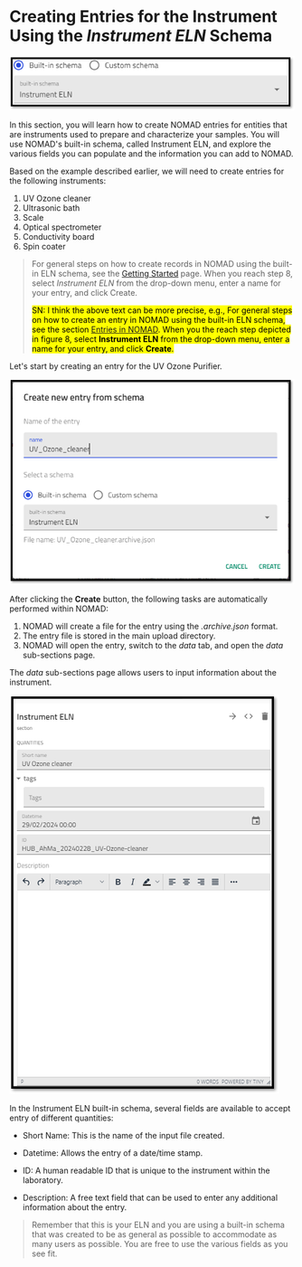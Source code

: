 # **Creating Entries for the Instrument Using the *Instrument ELN* Schema**

![Screenshot of the NOMAD user interface showing the instrument ELN schema](../images/built-in_schema/instrument/1.png)

In this section, you will learn how to create NOMAD entries for entities that are instruments used to prepare and characterize your samples. You will use NOMAD's built-in schema, called Instrument ELN, and explore the various fields you can populate and the information you can add to NOMAD. 

Based on the example described earlier, we will need to create entries for the following instruments:
1. UV Ozone cleaner
2. Ultrasonic bath
3. Scale
4. Optical spectrometer
5. Conductivity board
6. Spin coater

> For general steps on how to create records in NOMAD using the built-in ELN schema, see the [Getting Started](M3_2_0_getting_started.md) page. When you reach step 8, select *Instrument ELN* from the drop-down menu, enter a name for your entry, and click Create. 
>
> <mark>SN: I think the above text can be more precise, e.g., For general steps on how to create an entry in NOMAD using the built-in ELN schema, see the section [Entries in NOMAD](M3_2_1_creating_entries_built-in_schema.md). When you the reach step depicted in figure 8, select **Instrument ELN** from the drop-down menu, enter a name for your entry, and click **Create**. <mark>

Let's start by creating an entry for the UV Ozone Purifier. 

![Creating an entry in NOMAD for an instrument](../images/built-in_schema/instrument/create.png)

After clicking the **Create** button, the following tasks are automatically performed within NOMAD:

   1. NOMAD will create a file for the entry using the *.archive.json* format.
   2. The entry file is stored in the main upload directory. 
   3. NOMAD will open the entry, switch to the *data* tab, and open the *data* sub-sections page. 

The *data* sub-sections page allows users to input information about the instrument. 

![The defualt entry page that opens when an entry is created. ](../images/built-in_schema/instrument/quantities.png)

In the Instrument ELN built-in schema, several fields are available to accept entry of different quantities: 

* Short Name: This is the name of the input file created.
* Datetime: Allows the entry of a date/time stamp. 

* ID: A human readable ID that is unique to the instrument within the laboratory. 

* Description: A free text field that can be used to enter any additional information about the entry. 

> Remember that this is your ELN and you are using a built-in schema that was created to be as general as possible to accommodate as many users as possible. You are free to use the various fields as you see fit. 
